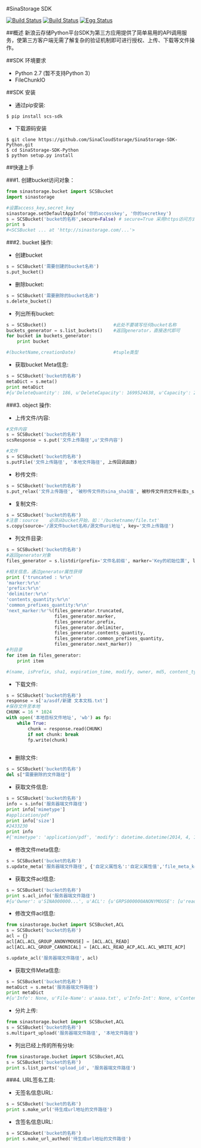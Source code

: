#SinaStorage SDK

[![Build Status](https://travis-ci.org/SinaCloudStorage/SinaStorage-SDK-Python.png?branch=master)](https://travis-ci.org/SinaCloudStorage/SinaStorage-SDK-Python)
[![Build Status](https://pypip.in/v/scs-sdk/badge.png)](https://pypi.python.org/pypi/scs-sdk/)
[![Egg Status](https://pypip.in/egg/scs-sdk/badge.svg)](https://pypi.python.org/pypi/scs-sdk/)

##概述
新浪云存储Python平台SDK为第三方应用提供了简单易用的API调用服务，使第三方客户端无需了解复杂的验证机制即可进行授权、上传、下载等文件操作。

##SDK 环境要求

* Python 2.7 (暂不支持Python 3）
* FileChunkIO


##SDK 安装

* 通过pip安装:

```
$ pip install scs-sdk
```

* 下载源码安装

```
$ git clone https://github.com/SinaCloudStorage/SinaStorage-SDK-Python.git
$ cd SinaStorage-SDK-Python
$ python setup.py install
```

##快速上手

###1. 创建bucket访问对象：
```python
from sinastorage.bucket import SCSBucket
import sinastorage

#设置access_key,secret_key
sinastorage.setDefaultAppInfo('你的accesskey', '你的secretkey')
s = SCSBucket('bucket的名称',secure=False)	# secure=True 采用https访问方式
print s  
#<SCSBucket ... at 'http://sinastorage.com/...'>
```

###2. bucket 操作:
* 创建bucket
```python
s = SCSBucket('需要创建的bucket名称')
s.put_bucket()
```
* 删除bucket:
```python
s = SCSBucket('需要删除的bucket名称')
s.delete_bucket()
```
* 列出所有bucket:
```python
s = SCSBucket()							#此处不要填写任何bucket名称
buckets_generator = s.list_buckets()	#返回generator，直接迭代即可
for bucket in buckets_generator:
    print bucket

#(bucketName,creationDate)				#tuple类型
```

* 获取bucket Meta信息:
```python
s = SCSBucket('bucket的名称')
metaDict = s.meta()
print metaDict
#{u'DeleteQuantity': 186, u'DeleteCapacity': 1699524638, u'Capacity': 2657406529, u'PoolName': u'plSAE', u'ProjectID': 4174, u'SizeC': 0, u'DownloadCapacity': 7327841538, u'UploadQuantity': 240, u'CapacityC': 0, u'ACL': {u'GRPS000000ANONYMOUSE': [u'read', u'write_acp'], u'SINA0000001001NHT3M7': [u'read', u'write', u'read_acp', u'write_acp'], u'GRPS0000000CANONICAL': [u'read', u'write', u'read_acp', u'write_acp']}, u'Project': u'test11', u'UploadCapacity': 4356931167, u'RelaxUpload': True, u'DownloadQuantity': 2546, u'Last-Modified': u'Fri, 28 Mar 2014 09:07:45 UTC', u'QuantityC': 0, u'Owner': u'SINA000000xxxxxxx', u'Quantity': 54}

```

###3. object 操作:
* 上传文件/内容:
```python
#文件内容
s = SCSBucket('bucket的名称')
scsResponse = s.put('文件上传路径',u'文件内容')

#文件
s = SCSBucket('bucket的名称')
s.putFile('文件上传路径', '本地文件路径', 上传回调函数)

```
* 秒传文件:
```python
s = SCSBucket('bucket的名称')
s.put_relax('文件上传路径', '被秒传文件的sina_sha1值', 被秒传文件的文件长度s_sina_length)
```
* 复制文件:
```python
s = SCSBucket('bucket的名称')
#注意：source    必须从bucket开始，如：'/bucketname/file.txt'
s.copy(source='/源文件bucket名称/源文件uri地址', key='文件上传路径')
```
* 列文件目录:
```python
s = SCSBucket('bucket的名称')
#返回generator对象
files_generator = s.listdir(prefix='文件名前缀', marker='Key的初始位置', limit=返回条数, delimiter='折叠字符')

#相关信息，通过generator属性获得
print ('truncated : %r\n'
'marker:%r\n'
'prefix:%r\n'
'delimiter:%r\n'
'contents_quantity:%r\n'
'common_prefixes_quantity:%r\n'
'next_marker:%r'%(files_generator.truncated, 
                  files_generator.marker,
                  files_generator.prefix,
                  files_generator.delimiter,
                  files_generator.contents_quantity,
                  files_generator.common_prefixes_quantity,
                  files_generator.next_marker))
#列目录
for item in files_generator:
    print item

#(name, isPrefix, sha1, expiration_time, modify, owner, md5, content_type, size)
```

* 下载文件:
```python
s = SCSBucket('bucket的名称')
response = s['a/asdf/新建 文本文档.txt']
#保存文件至本地
CHUNK = 16 * 1024
with open('本地目标文件地址', 'wb') as fp:
    while True:
        chunk = response.read(CHUNK)
        if not chunk: break
        fp.write(chunk)
            
```

* 删除文件:
```python
s = SCSBucket('bucket的名称')
del s["需要删除的文件路径"]
```
* 获取文件信息:
```python
s = SCSBucket('bucket的名称')
info = s.info('服务器端文件路径')
print info['mimetype']
#application/pdf
print info['size']
#2433230
print info
#{'mimetype': 'application/pdf', 'modify': datetime.datetime(2014, 4, 1, 6, 58, 58), 'headers': {'content-length': '2433230', ...}, 'date': datetime.datetime(2014, 4, 1, 9, 14, 57), 'metadata': {'crc32': 'DDEF42FA', ...}, 'size': 2433230}
```
* 修改文件meta信息:
```python
s = SCSBucket('bucket的名称')
s.update_meta('服务器端文件路径', {'自定义属性名':'自定义属性值','file_meta_key':'meta_value'})
```
* 获取文件acl信息:
```python
s = SCSBucket('bucket的名称')
print s.acl_info('服务器端文件路径')
#{u'Owner': u'SINA000000...', u'ACL': {u'GRPS000000ANONYMOUSE': [u'read'], u'GRPS0000000CANONICAL': [u'read_acp', u'write_acp']}}
```
* 修改文件acl信息:
```python
from sinastorage.bucket import SCSBucket,ACL
s = SCSBucket('bucket的名称')
acl = {}
acl[ACL.ACL_GROUP_ANONYMOUSE] = [ACL.ACL_READ]
acl[ACL.ACL_GROUP_CANONICAL] = [ACL.ACL_READ_ACP,ACL.ACL_WRITE_ACP]

s.update_acl('服务器端文件路径', acl)
```

* 获取文件Meta信息:
```python
s = SCSBucket('bucket的名称')
metaDict = s.meta('服务器端文件路径')
print metaDict
#{u'Info': None, u'File-Name': u'aaaa.txt', u'Info-Int': None, u'Content-MD5': u'86924f3b03cc23f04bcb3f3c1e13e57e', u'Last-Modified': u'Fri, 04 Jul 2014 06:49:03 UTC', u'Content-SHA1': u'9b8c7c8b7654339d3301d95945a6933212bb50b0', u'Owner': u'SINA000000xxxxxxx', u'Type': u'application/octet-stream', u'File-Meta': {u'Content-Type': u'application/octet-stream', u'x-amz-meta-crc32': u'75414E4E'}, u'Size': 5253200}

```

* 分片上传:

```python
from sinastorage.bucket import SCSBucket,ACL
s = SCSBucket('bucket的名称')
s.multipart_upload('服务器端文件路径', '本地文件路径')
```

* 列出已经上传的所有分块:

```python
from sinastorage.bucket import SCSBucket,ACL
s = SCSBucket('bucket的名称')
print s.list_parts('upload_id', '服务器端文件路径')
```


###4. URL签名工具:
* 无签名信息URL:
```python
s = SCSBucket('bucket的名称')
print s.make_url('待生成url地址的文件路径')
```
* 含签名信息URL:
```python
s = SCSBucket('bucket的名称')
print s.make_url_authed('待生成url地址的文件路径')
```

